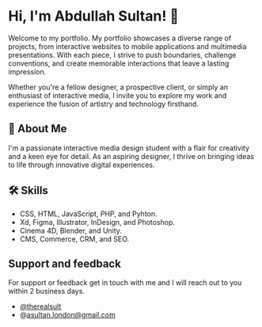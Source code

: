 # Hi, I'm Abdullah Sultan! 👋


Welcome to my portfolio. My portfolio showcases a diverse range of projects, from interactive websites to mobile applications and multimedia presentations. With each piece, I strive to push boundaries, challenge conventions, and create memorable interactions that leave a lasting impression.

Whether you're a fellow designer, a prospective client, or simply an enthusiast of interactive media, I invite you to explore my work and experience the fusion of artistry and technology firsthand.


## 🚀 About Me
I'm a passionate interactive media design student with a flair for creativity and a keen eye for detail. As an aspiring designer, I thrive on bringing ideas to life through innovative digital experiences.
## 🛠 Skills
- CSS, HTML, JavaScript, PHP, and Pyhton.
- Xd, Figma, Illustrator, InDesign, and Photoshop.
- Cinema 4D, Blender, and Unity.
- CMS, Commerce, CRM, and SEO.


## Support and feedback

For support or feedback get in touch with me and I will reach out to you within 2 business days.
- [@therealsult](https://www.github.com/therealsult)
- @asultan.london@gmail.com

